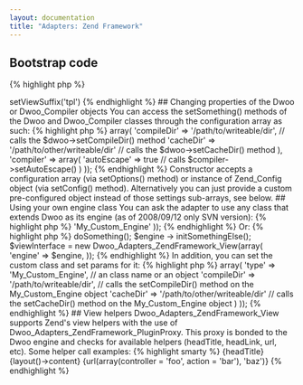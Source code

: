 ```yaml
---
layout: documentation
title: "Adapters: Zend Framework"
---
```


## Bootstrap code
{% highlight php %}
<?php
/**
 * Initialize Dwoo wraper:
 *
 * compile_dir and cache_dir can be passed as an assoc-array values
 * to the constructor to change the default path for the directories
 * where the compiled and cached templates are stored
 */
$viewInterface = new Dwoo_Adapters_ZendFramework_View();
 
/**
 * Init new view renderer and bind the wraper to it:
 *
 * More info about the ViewRenderer:
 * http://framework.zend.com/manual/en/zend.controller.actionhelpers.html#zend.controller.actionhelpers.viewrenderer
 */
$viewRenderer = new Zend_Controller_Action_Helper_ViewRenderer($viewInterface);
 
/**
 * And add the helper to the controler:
 *
 * More info about the HelperBroker:
 * http://framework.zend.com/manual/en/zend.controller.actionhelpers.html#zend.controller.actionhelper.broker
 */
Zend_Controller_Action_HelperBroker::addHelper($viewRenderer);
{% endhighlight %}

## Some additional tuning
If you don't want to use .phtml template suffix, you can change it to .tpl (or whatever you want):
{% highlight php %}
<?php
$viewRenderer->setViewSuffix('tpl')
{% endhighlight %}

## Changing properties of the Dwoo or Dwoo_Compiler objects
You can access the setSomething() methods of the Dwoo and Dwoo_Compiler classes through the configuration array as such:
{% highlight php %}
<?php
$viewInterface = new Dwoo_Adapters_ZendFramework_View(array(
            'engine' => array(
                  'compileDir' => '/path/to/writeable/dir', // calls the $dwoo->setCompileDir() method
                  'cacheDir' => '/path/to/other/writeable/dir' // calls the $dwoo->setCacheDir() method
            ),
            'compiler' => array(
                  'autoEscape' => true // calls $compiler->setAutoEscape()
            )
));
{% endhighlight %}
Constructor accepts a configuration array (via setOptions() method) or instance of Zend_Config object (via setConfig() method).  
Alternatively you can just provide a custom pre-configured object instead of those settings sub-arrays, see below.

## Using your own engine class
You can ask the adapter to use any class that extends Dwoo as its engine (as of 2008/09/12 only SVN version):
{% highlight php %}
<?php
class My_Custom_Engine extends Dwoo
{
    /* Your own code here */
}
{% endhighlight %}

Then:
{% highlight php %}
<?php
$viewInterface = new Dwoo_Adapters_ZendFramework_View(array(
            'engine' => 'My_Custom_Engine'
));
{% endhighlight %}

Or:
{% highlight php %}
<?php
$engine = new My_Custom_Engine();
$engine -> doSomething();
$engine -> initSomethingElse();
$viewInterface = new Dwoo_Adapters_ZendFramework_View(array(
            'engine' => $engine,
));
{% endhighlight %}

In addition, you can set the custom class and set params for it:
{% highlight php %}
<?php
$viewInterface = new Dwoo_Adapters_ZendFramework_View(array(
            'engine' => array(
                  'type' => 'My_Custom_Engine', // an class name or an object
                  'compileDir' => '/path/to/writeable/dir', // calls the setCompileDir() method on the My_Custom_Engine object
                  'cacheDir' => '/path/to/other/writeable/dir' // calls the setCacheDir() method on the My_Custom_Engine object
            )                        
));
{% endhighlight %}

## View helpers
Dwoo_Adapters_ZendFramework_View supports Zend's view helpers with the use of Dwoo_Adapters_ZendFramework_PluginProxy. This proxy is bonded to the Dwoo engine and checks for available helpers (headTitle, headLink, url, etc).

Some helper call examples:
{% highlight smarty %}
<!-- Outputing title -->
{headTitle}
 
<!-- Outputing content in the layout template -->
{layout()->content}
 
 
<!-- Outputing URL from some defined routes -->
{url(array(controller = 'foo', action = 'bar'), 'baz')}
{% endhighlight %}